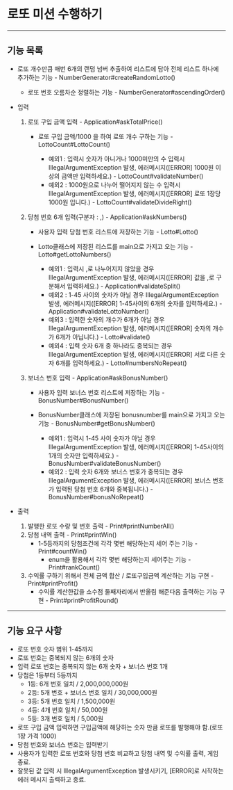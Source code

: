 # 로또 미션 수행하기

-------------
## 기능 목록
* 로또 개수만큼 매번 6개의 랜덤 넘버 추출하여 리스트에 담아 전체 리스트 하나에 추가하는 기능 - NumberGenerator#createRandomLotto()
    * 로또 번호 오름차순 정렬하는 기능 - NumberGenerator#ascendingOrder()
* 입력
    1. 로또 구입 금액 입력 - Application#askTotalPrice()
        * 로또 구입 금액/1000 을 하여 로또 개수 구하는 기능 - LottoCount#LottoCount()

            * 예외1 : 입력시 숫자가 아니거나 1000미만의 수 입력시 IllegalArgumentException 발생, 에러메시지([ERROR] 1000원 이상의 금액만 입력하세요.) - LottoCount#validateNumber()
            * 예외2 : 1000원으로 나누어 떨어지지 않는 수 입력시 IllegalArgumentException 발생, 에러메시지([ERROR] 로또 1장당 1000원 입니다.) - LottoCount#validateDivideRight()
       
    2. 당첨 번호 6개 입력(구분자 : ,) - Application#askNumbers()
        * 사용자 입력 당첨 번호 리스트에 저장하는 기능 - Lotto#Lotto()
        * Lotto클래스에 저장된 리스트를 main으로 가지고 오는 기능 - Lotto#getLottoNumbers()

            * 예외1 : 입력시 ,로 나누어지지 않았을 경우 IllegalArgumentException 발생, 에러메시지([ERROR] 값을 ,로 구분해서 입력하세요.) - Application#validateSplit()
            * 예외2 : 1-45 사이의 숫자가 아닐 경우 IllegalArgumentException 발생, 에러메시지([ERROR] 1-45사이의 6개의 숫자를 입력하세요.) - Application#validateLottoNumber()
            * 예외3 : 입력한 숫자의 개수가 6개가 아닐 경우 IllegalArgumentException 발생, 에러메시지([ERROR] 숫자의 개수가 6개가 아닙니다.) - Lotto#validate()
            * 예외4 : 입력 숫자 6개 중 하나라도 중복되는 경우 IllegalArgumentException 발생, 에러메시지([ERROR] 서로 다른 숫자 6개를 입력하세요.) - Lotto#numbersNoRepeat()
        
    3. 보너스 번호 입력  - Application#askBonusNumber()
        * 사용자 입력 보너스 번호 리스트에 저장하는 기능 - BonusNumber#BonusNumber()
        * BonusNumber클래스에 저장된 bonusnumber를 main으로 가지고 오는 기능 - BonusNumber#getBonusNumber()

            * 예외1 : 입력시 1-45 사이 숫자가 아닐 경우 IllegalArgumentException 발생, 에러메시지([ERROR] 1-45사이의 1개의 숫자만 입력하세요.) - BonusNumber#validateBonusNumber()
            * 예외2 : 입력 숫자 6개와 보너스 번호가 중복되는 경우 IllegalArgumentException 발생, 에러메시지([ERROR] 보너스 번호가 입력된 당첨 번호 6개와 중복됩니다.) - BonusNumber#bonusNoRepeat()
       
* 출력
    1. 발행한 로또 수량 및 번호 출력 - Print#printNumberAll()
    2. 당첨 내역 출력 - Print#printWin()
        * 1-5등까지의 당첨조건에 각각 몇번 해당하는지 세어 주는 기능 - Print#countWin()
            * enum을 활용해서 각각 몇번 해당하는지 세어주는 기능 - Print#rankCount()
    3. 수익률 구하기 위해서 전체 금액 합산 / 로또구입금액 계산하는 기능 구현 - Print#printProfit()
        * 수익률 계산한값을 소수점 둘째자리에서 반올림 해준다음 출력하는 기능 구현 - Print#printProfitRound()
    

------------
## 기능 요구 사항
* 로또 번호 숫자 범위 1-45까지
* 로또 번호는 중복되지 않는 6개의 숫자
* 입력 로또 번호는 중복되지 않는 6개 숫자 + 보너스 번호 1개
* 당첨은 1등부터 5등까지
    * 1등: 6개 번호 일치 / 2,000,000,000원
    * 2등: 5개 번호 + 보너스 번호 일치 / 30,000,000원
    * 3등: 5개 번호 일치 / 1,500,000원
    * 4등: 4개 번호 일치 / 50,000원
    * 5등: 3개 번호 일치 / 5,000원
* 로또 구입 금액 입력하면 구입금액에 해당하는 숫자 만큼 로또를 발행해야 함.(로또 1장 가격 1000)
* 당첨 번호와 보너스 번호는 입력받기
* 사용자가 입력한 로또 번호와 당첨 번호 비교하고 당첨 내역 및 수익률 출력, 게임 종료.
* 잘못된 값 입력 시 IllegalArgumentException 발생시키기, [ERROR]로 시작하는 에러 메시지 출력하고 종료.